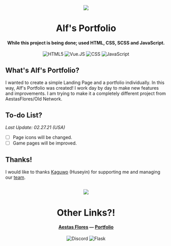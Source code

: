 <p align="center"><img src="https://emojipedia-us.s3.dualstack.us-west-1.amazonaws.com/thumbs/120/apple/271/snowboarder_1f3c2.png"></p>

<h1 align="center">Alf's Portfolio</h1>
<h4 align="center">While this project is being done; used HTML, CSS, SCSS and JavaScript.</h4>
<p align="center">
  <img alt="HTML5" src="https://img.shields.io/badge/HTML5-E34F26?style=for-the-badge&logo=html5&logoColor=white"/>
  <img alt="Vue.JS" src="https://img.shields.io/badge/Vue.js-35495E?style=for-the-badge&logo=vue.js&logoColor=4FC08D"/>
  <img alt="CSS" src="https://img.shields.io/badge/CSS-239120?&style=for-the-badge&logo=css3&logoColor=white"/>
  <img alt="JavaScript" src="https://img.shields.io/badge/JavaScript-F7DF1E?style=for-the-badge&logo=javascript&logoColor=black"/>
</p>

## What's Alf's Portfolio?
I wanted to create a simple Landing Page and a portfolio individually. In this way, Alf's Portfolio was created! 
I work day by day to make new features and improvements. I am trying to make it a completely different project from AestasFlores/Old Network.

## To-do List?
*Last Update: 02.27.21 (USA)*

- [ ] Page icons will be changed.
- [ ] Game pages will be improved.

## Thanks!
I would like to thanks <a href="https://github.com/kaguwo">Kaguwo</a> (Huseyin) for supporting me and managing our <a href="https://github.com/AestasFlores">team</a>.

##

<p align="center"><img src="https://emojipedia-us.s3.dualstack.us-west-1.amazonaws.com/thumbs/72/apple/271/party-popper_1f389.png"></p>

<h1 align="center">Other Links?!</h1>
<h4 align="center"> <a href="https://github.com/AestasFlores">Aestas Flores</a> — <a href="https://alfreddo.ga">Portfolio</a></h4>
<p align="center">
  <img alt="Discord" src="https://img.shields.io/badge/Discord-7289DA?style=for-the-badge&logo=discord&logoColor=white"/>
  <img alt="Flask" src="https://img.shields.io/badge/flask%20-%23000.svg?&style=for-the-badge&logo=flask&logoColor=white"/>
</p>
